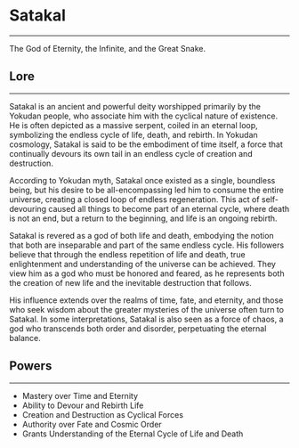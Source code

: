 # Satakal

---

The God of Eternity, the Infinite, and the Great Snake.

## Lore

---

Satakal is an ancient and powerful deity worshipped primarily by the Yokudan people, who associate him with the cyclical nature of existence. He is often depicted as a massive serpent, coiled in an eternal loop, symbolizing the endless cycle of life, death, and rebirth. In Yokudan cosmology, Satakal is said to be the embodiment of time itself, a force that continually devours its own tail in an endless cycle of creation and destruction.

According to Yokudan myth, Satakal once existed as a single, boundless being, but his desire to be all-encompassing led him to consume the entire universe, creating a closed loop of endless regeneration. This act of self-devouring caused all things to become part of an eternal cycle, where death is not an end, but a return to the beginning, and life is an ongoing rebirth.

Satakal is revered as a god of both life and death, embodying the notion that both are inseparable and part of the same endless cycle. His followers believe that through the endless repetition of life and death, true enlightenment and understanding of the universe can be achieved. They view him as a god who must be honored and feared, as he represents both the creation of new life and the inevitable destruction that follows.

His influence extends over the realms of time, fate, and eternity, and those who seek wisdom about the greater mysteries of the universe often turn to Satakal. In some interpretations, Satakal is also seen as a force of chaos, a god who transcends both order and disorder, perpetuating the eternal balance.

## Powers

---

- Mastery over Time and Eternity
- Ability to Devour and Rebirth Life
- Creation and Destruction as Cyclical Forces
- Authority over Fate and Cosmic Order
- Grants Understanding of the Eternal Cycle of Life and Death
